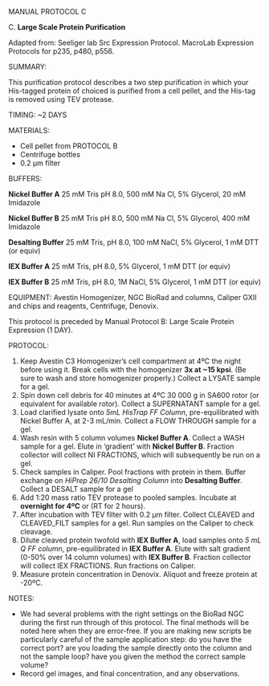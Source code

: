 MANUAL PROTOCOL C

C. **Large Scale Protein Purification**

Adapted from:
Seeliger lab Src Expression Protocol.
MacroLab Expression Protocols for p235, p480, p556.

SUMMARY:

This purification protocol describes a two step purification in which your His-tagged protein of choiced is purified from a cell pellet, and the His-tag is removed using TEV protease.

TIMING: ~2 DAYS

MATERIALS:
- Cell pellet from PROTOCOL B
- Centrifuge bottles
- 0.2 µm filter

BUFFERS:

**Nickel Buffer A**
25 mM Tris pH 8.0, 500 mM Na Cl, 5% Glycerol, 20 mM Imidazole

**Nickel Buffer B**
25 mM Tris pH 8.0, 500 mM Na Cl, 5% Glycerol, 400 mM Imidazole

**Desalting Buffer**
25 mM Tris, pH 8.0, 100 mM NaCl, 5% Glycerol, 1 mM DTT (or equiv)

**IEX Buffer A**
25 mM Tris, pH 8.0, 5% Glycerol, 1 mM DTT (or equiv)

**IEX Buffer B**
25 mM Tris, pH 8.0, 1M NaCl, 5% Glycerol, 1 mM DTT (or equiv)

EQUIPMENT: Avestin Homogenizer, NGC BioRad and columns, Caliper GXII and chips and reagents, Centrifuge, Denovix.

This protocol is preceded by Manual Protocol B: Large Scale Protein Expression (1 DAY).

PROTOCOL:

1.	Keep Avestin C3 Homogenizer’s cell compartment at 4ºC the night before using it. Break cells with the homogenizer **3x at ~15 kpsi**. (Be sure to wash and store homogenizer properly.)  Collect a LYSATE sample for a gel.
2.	Spin down cell debris for 40 minutes at 4ºC 30 000 g in SA600 rotor (or equivalent for available rotor). Collect a SUPERNATANT sample for a gel.
3.	Load clarified lysate onto *5mL HisTrap FF Column*, pre-equilibrated with Nickel Buffer A, at 2-3 mL/min. Collect a FLOW THROUGH sample for a gel.
4.	Wash resin with 5 column volumes **Nickel Buffer A**. Collect a WASH sample for a gel. Elute in ‘gradient’ with **Nickel Buffer B**.  Fraction collector will collect NI FRACTIONS, which will subsequently be run on a gel.
5.	Check samples in Caliper. Pool fractions with protein in them. Buffer exchange on *HiPrep 26/10 Desalting Column* into **Desalting Buffer**. Collect a DESALT sample for a gel
6.	Add 1:20 mass ratio TEV protease to pooled samples. Incubate at **overnight for 4ºC** or (RT for 2 hours).
7.	After incubation with TEV filter with 0.2 µm filter. Collect CLEAVED and CLEAVED_FILT samples for a gel. Run samples on the Caliper to check cleavage.
8.	Dilute cleaved protein twofold with **IEX Buffer A**, load samples onto *5 mL Q FF column*, pre-equilibrated in **IEX Buffer A**. Elute with salt gradient (0-50% over 14 column volumes) with **IEX Buffer B**. Fraction collector will collect IEX FRACTIONS. Run fractions on Caliper.
9.	Measure protein concentration in Denovix. Aliquot and freeze protein at -20ºC. 

NOTES:

- We had several problems with the right settings on the BioRad NGC during the first run through of this protocol. The final methods will be noted here when they are error-free. If you are making new scripts be particularly careful of the sample application step: do you have the correct port? are you loading the sample directly onto the column and not the sample loop? have you given the method the correct sample volume?
- Record gel images, and final concentration, and any observations.



